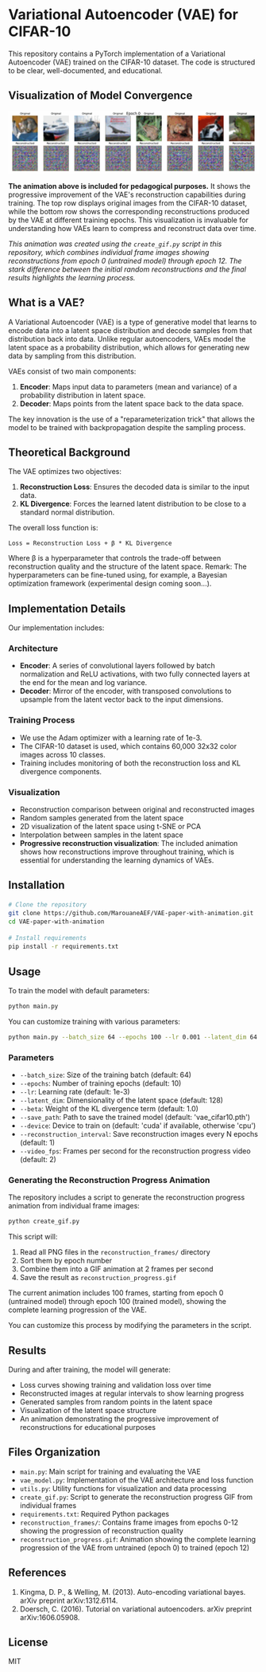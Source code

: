 # Variational Autoencoder (VAE) for CIFAR-10

This repository contains a PyTorch implementation of a Variational Autoencoder (VAE) trained on the CIFAR-10 dataset. The code is structured to be clear, well-documented, and educational.

## Visualization of Model Convergence

![VAE Training Progress](reconstruction_progress.gif)

**The animation above is included for pedagogical purposes.** It shows the progressive improvement of the VAE's reconstruction capabilities during training. The top row displays original images from the CIFAR-10 dataset, while the bottom row shows the corresponding reconstructions produced by the VAE at different training epochs. This visualization is invaluable for understanding how VAEs learn to compress and reconstruct data over time.

*This animation was created using the `create_gif.py` script in this repository, which combines individual frame images showing reconstructions from epoch 0 (untrained model) through epoch 12. The stark difference between the initial random reconstructions and the final results highlights the learning process.*

## What is a VAE?

A Variational Autoencoder (VAE) is a type of generative model that learns to encode data into a latent space distribution and decode samples from that distribution back into data. Unlike regular autoencoders, VAEs model the latent space as a probability distribution, which allows for generating new data by sampling from this distribution.

VAEs consist of two main components:
1. **Encoder**: Maps input data to parameters (mean and variance) of a probability distribution in latent space.
2. **Decoder**: Maps points from the latent space back to the data space.

The key innovation is the use of a "reparameterization trick" that allows the model to be trained with backpropagation despite the sampling process.

## Theoretical Background

The VAE optimizes two objectives:
1. **Reconstruction Loss**: Ensures the decoded data is similar to the input data.
2. **KL Divergence**: Forces the learned latent distribution to be close to a standard normal distribution.

The overall loss function is:
```
Loss = Reconstruction Loss + β * KL Divergence
```

Where β is a hyperparameter that controls the trade-off between reconstruction quality and the structure of the latent space.
Remark: The hyperparameters can be fine-tuned using, for example, a Bayesian optimization framework (experimental design coming soon...).

## Implementation Details

Our implementation includes:

### Architecture
- **Encoder**: A series of convolutional layers followed by batch normalization and ReLU activations, with two fully connected layers at the end for the mean and log variance.
- **Decoder**: Mirror of the encoder, with transposed convolutions to upsample from the latent vector back to the input dimensions.

### Training Process
- We use the Adam optimizer with a learning rate of 1e-3.
- The CIFAR-10 dataset is used, which contains 60,000 32x32 color images across 10 classes.
- Training includes monitoring of both the reconstruction loss and KL divergence components.

### Visualization
- Reconstruction comparison between original and reconstructed images
- Random samples generated from the latent space
- 2D visualization of the latent space using t-SNE or PCA
- Interpolation between samples in the latent space
- **Progressive reconstruction visualization**: The included animation shows how reconstructions improve throughout training, which is essential for understanding the learning dynamics of VAEs.

## Installation

```bash
# Clone the repository
git clone https://github.com/MarouaneAEF/VAE-paper-with-animation.git
cd VAE-paper-with-animation

# Install requirements
pip install -r requirements.txt
```

## Usage

To train the model with default parameters:

```bash
python main.py
```

You can customize training with various parameters:

```bash
python main.py --batch_size 64 --epochs 100 --lr 0.001 --latent_dim 64 --beta 1.0
```

### Parameters

- `--batch_size`: Size of the training batch (default: 64)
- `--epochs`: Number of training epochs (default: 10)
- `--lr`: Learning rate (default: 1e-3)
- `--latent_dim`: Dimensionality of the latent space (default: 128)
- `--beta`: Weight of the KL divergence term (default: 1.0)
- `--save_path`: Path to save the trained model (default: 'vae_cifar10.pth')
- `--device`: Device to train on (default: 'cuda' if available, otherwise 'cpu')
- `--reconstruction_interval`: Save reconstruction images every N epochs (default: 1)
- `--video_fps`: Frames per second for the reconstruction progress video (default: 2)

### Generating the Reconstruction Progress Animation

The repository includes a script to generate the reconstruction progress animation from individual frame images:

```bash
python create_gif.py
```

This script will:
1. Read all PNG files in the `reconstruction_frames/` directory
2. Sort them by epoch number
3. Combine them into a GIF animation at 2 frames per second
4. Save the result as `reconstruction_progress.gif`

The current animation includes 100 frames, starting from epoch 0 (untrained model) through epoch 100 (trained model), showing the complete learning progression of the VAE.

You can customize this process by modifying the parameters in the script.

## Results

During and after training, the model will generate:

- Loss curves showing training and validation loss over time
- Reconstructed images at regular intervals to show learning progress
- Generated samples from random points in the latent space
- Visualization of the latent space structure
- An animation demonstrating the progressive improvement of reconstructions for educational purposes

## Files Organization

- `main.py`: Main script for training and evaluating the VAE
- `vae_model.py`: Implementation of the VAE architecture and loss function
- `utils.py`: Utility functions for visualization and data processing
- `create_gif.py`: Script to generate the reconstruction progress GIF from individual frames
- `requirements.txt`: Required Python packages
- `reconstruction_frames/`: Contains frame images from epochs 0-12 showing the progression of reconstruction quality
- `reconstruction_progress.gif`: Animation showing the complete learning progression of the VAE from untrained (epoch 0) to trained (epoch 12)

## References

1. Kingma, D. P., & Welling, M. (2013). Auto-encoding variational bayes. arXiv preprint arXiv:1312.6114.
2. Doersch, C. (2016). Tutorial on variational autoencoders. arXiv preprint arXiv:1606.05908.

## License

MIT 